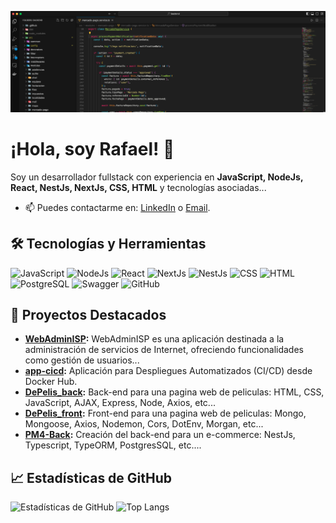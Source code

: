 ![Banner](https://github.com/rvh2776/rvh2776/blob/main/Banner.png)

# ¡Hola, soy Rafael! 👋

Soy un desarrollador fullstack con experiencia en **JavaScript, NodeJs, React, NestJs, NextJs, CSS, HTML** y tecnologías asociadas...

- 📫 Puedes contactarme en: [LinkedIn](https://www.linkedin.com/in/rafael-v-h-25a928165/) o [Email](rafael.vh@gmail.com).

## 🛠️ Tecnologías y Herramientas
![JavaScript](https://img.shields.io/badge/-JavaScript-F7DF1E?logo=javascript&logoColor=black&style=flat-square)
![NodeJs](https://img.shields.io/badge/-NodeJs-339933?logo=node.js&logoColor=white&style=flat-square)
![React](https://img.shields.io/badge/-React-61DAFB?logo=react&logoColor=black&style=flat-square)
![NextJs](https://img.shields.io/badge/-NextJs-000000?logo=next.js&logoColor=white&style=flat-square)
![NestJs](https://img.shields.io/badge/-NestJs-E0234E?logo=nestjs&logoColor=white&style=flat-square)
![CSS](https://img.shields.io/badge/-CSS-1572B6?logo=css3&logoColor=white&style=flat-square)
![HTML](https://img.shields.io/badge/-HTML5-E34F26?logo=html5&logoColor=white&style=flat-square)
![PostgreSQL](https://img.shields.io/badge/-PostgreSQL-336791?logo=postgresql&logoColor=white&style=flat-square)
![Swagger](https://img.shields.io/badge/-Swagger-85EA2D?logo=swagger&logoColor=black&style=flat-square)
![GitHub](https://img.shields.io/badge/-GitHub-181717?logo=github&logoColor=white&style=flat-square)



## 🚀 Proyectos Destacados
- **[WebAdminISP](https://github.com/WebAdminISP):** WebAdminISP es una aplicación destinada a la administración de servicios de Internet, ofreciendo funcionalidades como gestión de usuarios...
- **[app-cicd](https://github.com/rvh2776/app-cicd):** Aplicación para Despliegues Automatizados (CI/CD) desde Docker Hub.
- **[DePelis_back](https://github.com/rvh2776/DePelis_back):** Back-end para una pagina web de peliculas: HTML, CSS, JavaScript, AJAX, Express, Node, Axios, etc...
- **[DePelis_front](https://github.com/rvh2776/dePelis_front):** Front-end para una pagina web de peliculas: Mongo, Mongoose, Axios, Nodemon, Cors, DotEnv, Morgan, etc...
- **[PM4-Back](https://github.com/rvh2776/PM4-Back):** Creación del back-end para un e-commerce: NestJs, Typescript, TypeORM, PostgresSQL, etc....


## 📈 Estadísticas de GitHub

![Estadísticas de GitHub](https://github-readme-stats.vercel.app/api?username=rvh2776&show_icons=true&theme=dark) ![Top Langs](https://github-readme-stats.vercel.app/api/top-langs/?username=rvh2776&layout=compact&theme=dark)




